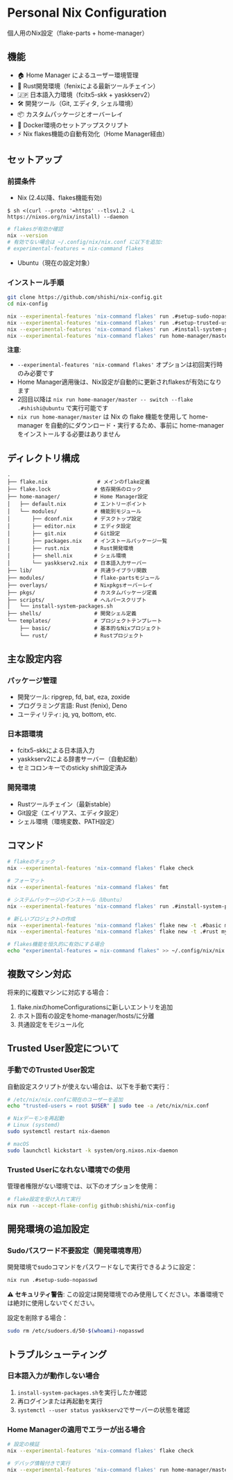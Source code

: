 # Personal Nix Configuration

個人用のNix設定（flake-parts + home-manager）

## 機能

- 🏠 Home Manager によるユーザー環境管理
- 🦀 Rust開発環境（fenixによる最新ツールチェイン）
- 🇯🇵 日本語入力環境（fcitx5-skk + yaskkserv2）
- 🛠️ 開発ツール（Git, エディタ, シェル環境）
- 📦 カスタムパッケージとオーバーレイ
- 🐳 Docker環境のセットアップスクリプト
- ⚡ Nix flakes機能の自動有効化（Home Manager経由）

## セットアップ

### 前提条件

- Nix (2.4以降、flakes機能有効)

`$ sh <(curl --proto '=https' --tlsv1.2 -L https://nixos.org/nix/install) --daemon`

 ```bash
 # flakesが有効か確認
 nix --version
 # 有効でない場合は ~/.config/nix/nix.conf に以下を追加:
 # experimental-features = nix-command flakes
 ```

- Ubuntu（現在の設定対象）

### インストール手順

```bash
git clone https://github.com/shishi/nix-config.git
cd nix-config

nix --experimental-features 'nix-command flakes' run .#setup-sudo-nopasswd
nix --experimental-features 'nix-command flakes' run .#setup-trusted-user
nix --experimental-features 'nix-command flakes' run .#install-system-packages
nix --experimental-features 'nix-command flakes' run home-manager/master -- switch --flake .#shishi@ubuntu
```

**注意**: 
- `--experimental-features 'nix-command flakes'` オプションは初回実行時のみ必要です
- Home Manager適用後は、Nix設定が自動的に更新されflakesが有効になります
- 2回目以降は `nix run home-manager/master -- switch --flake .#shishi@ubuntu` で実行可能です
- `nix run home-manager/master` は Nix の flake 機能を使用して home-manager を自動的にダウンロード・実行するため、事前に home-manager をインストールする必要はありません

## ディレクトリ構成

```
.
├── flake.nix                # メインのflake定義
├── flake.lock              # 依存関係のロック
├── home-manager/           # Home Manager設定
│   ├── default.nix         # エントリーポイント
│   └── modules/            # 機能別モジュール
│       ├── dconf.nix       # デスクトップ設定
│       ├── editor.nix      # エディタ設定
│       ├── git.nix         # Git設定
│       ├── packages.nix    # インストールパッケージ一覧
│       ├── rust.nix        # Rust開発環境
│       ├── shell.nix       # シェル環境
│       └── yaskkserv2.nix  # 日本語入力サーバー
├── lib/                    # 共通ライブラリ関数
├── modules/                # flake-partsモジュール
├── overlays/               # Nixpkgsオーバーレイ
├── pkgs/                   # カスタムパッケージ定義
├── scripts/                # ヘルパースクリプト
│   └── install-system-packages.sh
├── shells/                 # 開発シェル定義
└── templates/              # プロジェクトテンプレート
    ├── basic/              # 基本的なNixプロジェクト
    └── rust/               # Rustプロジェクト
```

## 主な設定内容

### パッケージ管理
- 開発ツール: ripgrep, fd, bat, eza, zoxide
- プログラミング言語: Rust (fenix), Deno
- ユーティリティ: jq, yq, bottom, etc.

### 日本語環境
- fcitx5-skkによる日本語入力
- yaskkserv2による辞書サーバー（自動起動）
- セミコロンキーでのsticky shift設定済み

### 開発環境
- Rustツールチェイン（最新stable）
- Git設定（エイリアス、エディタ設定）
- シェル環境（環境変数、PATH設定）

## コマンド

```bash
# flakeのチェック
nix --experimental-features 'nix-command flakes' flake check

# フォーマット
nix --experimental-features 'nix-command flakes' fmt

# システムパッケージのインストール（Ubuntu）
nix --experimental-features 'nix-command flakes' run .#install-system-packages

# 新しいプロジェクトの作成
nix --experimental-features 'nix-command flakes' flake new -t .#basic my-project
nix --experimental-features 'nix-command flakes' flake new -t .#rust my-rust-project

# flakes機能を恒久的に有効にする場合
echo "experimental-features = nix-command flakes" >> ~/.config/nix/nix.conf
```

## 複数マシン対応

将来的に複数マシンに対応する場合：
1. flake.nixのhomeConfigurationsに新しいエントリを追加
2. ホスト固有の設定をhome-manager/hosts/に分離
3. 共通設定をモジュール化

## Trusted User設定について

### 手動でのTrusted User設定

自動設定スクリプトが使えない場合は、以下を手動で実行：

```bash
# /etc/nix/nix.confに現在のユーザーを追加
echo "trusted-users = root $USER" | sudo tee -a /etc/nix/nix.conf

# Nixデーモンを再起動
# Linux (systemd)
sudo systemctl restart nix-daemon

# macOS
sudo launchctl kickstart -k system/org.nixos.nix-daemon
```

### Trusted Userになれない環境での使用

管理者権限がない環境では、以下のオプションを使用：

```bash
# flake設定を受け入れて実行
nix run --accept-flake-config github:shishi/nix-config
```

## 開発環境の追加設定

### Sudoパスワード不要設定（開発環境専用）

開発環境でsudoコマンドをパスワードなしで実行できるように設定：

```bash
nix run .#setup-sudo-nopasswd
```

**⚠️ セキュリティ警告**: この設定は開発環境でのみ使用してください。本番環境では絶対に使用しないでください。

設定を削除する場合：
```bash
sudo rm /etc/sudoers.d/50-$(whoami)-nopasswd
```

## トラブルシューティング

### 日本語入力が動作しない場合
1. `install-system-packages.sh`を実行したか確認
2. 再ログインまたは再起動を実行
3. `systemctl --user status yaskkserv2`でサーバーの状態を確認

### Home Managerの適用でエラーが出る場合
```bash
# 設定の検証
nix --experimental-features 'nix-command flakes' flake check

# デバッグ情報付きで実行
nix --experimental-features 'nix-command flakes' run home-manager/master -- switch --flake .#shishi@ubuntu --show-trace
```
